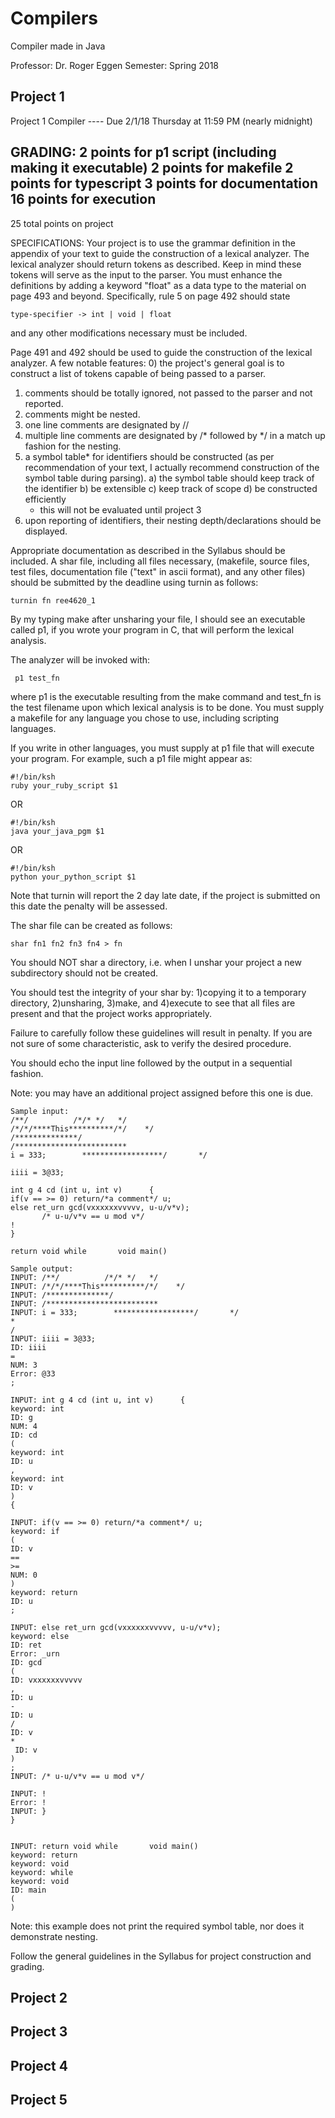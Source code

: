 # Compilers
Compiler made in Java

Professor: Dr. Roger Eggen
Semester: Spring 2018

## Project 1
Project 1 Compiler ---- Due 2/1/18 Thursday at 11:59 PM (nearly midnight)

GRADING:
2 points for p1 script (including making it executable)
2 points for makefile
2 points for typescript
3 points for documentation
16 points for execution
----------------
25 total points on project

SPECIFICATIONS:
Your project is to use the grammar definition in the appendix
of your text to guide the construction of a lexical analyzer. 
The lexical analyzer should return tokens as described. Keep 
in mind these tokens will serve as the input to the parser.
You must enhance the definitions by adding a keyword "float"
as a data type to the material on page 493 and beyond.
Specifically, rule 5 on page 492 should state

    type-specifier -> int | void | float

and any other modifications necessary must be included. 

Page 491 and 492 should be used to guide the construction of the
lexical analyzer. A few notable features:
0) the project's general goal is to construct a list of tokens capable
   of being passed to a parser.
1) comments should be totally ignored, not passed to the parser and
   not reported.
2) comments might be nested.
3) one line comments are designated by //
4) multiple line comments are designated by /* followed by */ in 
   a match up fashion for the nesting.
5) a symbol table* for identifiers should be constructed (as
   per recommendation of your text, I actually recommend
   construction of the symbol table during parsing).
   a) the symbol table should keep track of the identifier
   b) be extensible
   c) keep track of scope
   d) be constructed efficiently
   * this will not be evaluated until project 3
6) upon reporting of identifiers, their nesting depth/declarations
   should be displayed.

Appropriate documentation as described in the Syllabus should 
be included. A shar file, including all files necessary, 
(makefile, source files, test files, documentation file
("text" in ascii format), and any other files) should be submitted 
by the deadline using turnin as follows:

    turnin fn ree4620_1

By my typing    make    after unsharing your file, I should see an
executable called p1, if you wrote your program in C,  that will 
perform the lexical analysis. 

The analyzer will be invoked with:

     p1 test_fn

where p1 is the executable resulting from the make command and
test_fn is the test filename upon which lexical analysis is to be 
done. You must supply a makefile for any language you chose to use,
including scripting languages. 

If you write in other languages, you must supply at p1 file 
that will execute your program.
For example, such a p1 file might appear as:

    #!/bin/ksh
    ruby your_ruby_script $1

OR

    #!/bin/ksh
    java your_java_pgm $1

OR

    #!/bin/ksh
    python your_python_script $1

Note that turnin will report the 2 day late date, if the project
is submitted on this date the penalty will be assessed.

The shar file can be created as follows:

    shar fn1 fn2 fn3 fn4 > fn

You should NOT shar a directory, i.e. when I unshar your project
a new subdirectory should not be created.

You should test the integrity of your shar by: 1)copying it to a
temporary directory, 2)unsharing, 3)make, and 4)execute to see that
all files are present and that the project works appropriately. 

Failure to carefully follow these guidelines will result in penalty.
If you are not sure of some characteristic, ask to verify the 
desired procedure.

You should echo the input line followed by the output in a
sequential fashion.

Note: you may have an additional project assigned before this one is
due.

    Sample input:
    /**/          /*/* */   */
    /*/*/****This**********/*/    */
    /**************/
    /*************************
    i = 333;        ******************/       */

    iiii = 3@33;

    int g 4 cd (int u, int v)      {
    if(v == >= 0) return/*a comment*/ u;
    else ret_urn gcd(vxxxxxxvvvvv, u-u/v*v);
           /* u-u/v*v == u mod v*/
    !   
    }

    return void while       void main()

    Sample output:
    INPUT: /**/          /*/* */   */
    INPUT: /*/*/****This**********/*/    */
    INPUT: /**************/
    INPUT: /*************************
    INPUT: i = 333;        ******************/       */
    *  
    /  
    INPUT: iiii = 3@33;
    ID: iiii 
    =
    NUM: 3
    Error: @33
    ;

    INPUT: int g 4 cd (int u, int v)      {
    keyword: int
    ID: g
    NUM: 4
    ID: cd
    (
    keyword: int
    ID: u
    ,
    keyword: int
    ID: v
    )
    {

    INPUT: if(v == >= 0) return/*a comment*/ u;
    keyword: if
    (
    ID: v
    ==
    >=
    NUM: 0
    )
    keyword: return
    ID: u
    ;

    INPUT: else ret_urn gcd(vxxxxxxvvvvv, u-u/v*v);
    keyword: else
    ID: ret
    Error: _urn
    ID: gcd
    (
    ID: vxxxxxxvvvvv
    ,
    ID: u
    -
    ID: u
    /
    ID: v
    *
     ID: v
    )
    ;
    INPUT: /* u-u/v*v == u mod v*/

    INPUT: !   
    Error: !
    INPUT: }
    }


    INPUT: return void while       void main()
    keyword: return
    keyword: void
    keyword: while
    keyword: void
    ID: main
    (
    )


Note: this example does not print the required symbol table, nor does
it demonstrate nesting.

Follow the general guidelines in the Syllabus for project construction 
and grading.

## Project 2

## Project 3

## Project 4

## Project 5

